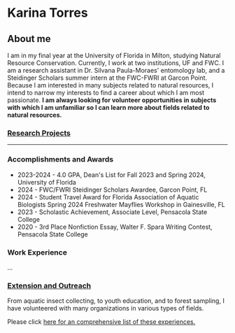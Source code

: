 # Karina Torres

## About me

I am in my final year at the University of Florida in Milton, studying Natural Resource Conservation. Currently, I work at two institutions, UF and FWC. I am a research assistant in Dr. Silvana Paula-Moraes' entomology lab, and a Steidinger Scholars summer intern at the FWC-FWRI at Garcon Point. Because I am interested in many subjects related to natural resources, I intend to narrow my interests to find a career about which I am most passionate. **I am always looking for volunteer opportunities in subjects with which I am unfamiliar so I can learn more about fields related to natural resources.**

### [Research Projects](Research.md)
* * *


### Accomplishments and Awards
* 2023-2024 - 4.0 GPA, Dean's List for Fall 2023 and Spring 2024, University of Florida
* 2024 - FWC/FWRI Steidinger Scholars Awardee, Garcon Point, FL
* 2024 - Student Travel Award for Florida Association of Aquatic Biologists Spring 2024 Freshwater Mayflies Workshop in Gainesville, FL
* 2023 - Scholastic Achievement, Associate Level, Pensacola State College
* 2020 - 3rd Place Nonfiction Essay, Walter F. Spara Writing Contest, Pensacola State College


### Work Experience
...


### [Extension and Outreach](Extension-and-Outreach.md)

From aquatic insect collecting, to youth education, and to forest sampling, I have volunteered with many organizations in various types of fields.

Please click [here for an comprehensive list of these experiences.](Extension-and-Outreach.md)

